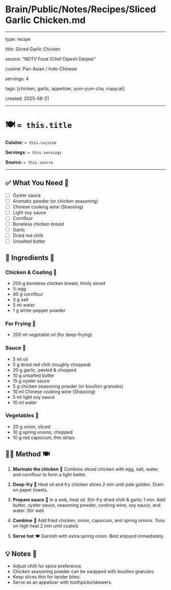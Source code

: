 # Brain/Public/Notes/Recipes/Sliced Garlic Chicken.md

---

type: recipe

title: Sliced Garlic Chicken

source: "NDTV Food (Chef Dipesh Darjee)"

cuisine: Pan-Asian / Indo-Chinese

servings: 4

tags: [chicken, garlic, appetizer, yum-yum-cha, copycat]

created: 2025-08-21

---

# 🍽️ `= this.title`

**Cuisine:** `= this.cuisine`  

**Servings:** `= this.servings`  

**Source:** `= this.source`



---

## ✅ What You Need 🍴
- [ ] Oyster sauce
- [ ] Aromatic powder (or chicken seasoning)
- [ ] Chinese cooking wine (Shaoxing)
- [ ] Light soy sauce
- [ ] Cornflour
- [ ] Boneless chicken breast
- [ ] Garlic
- [ ] Dried red chilli
- [ ] Unsalted butter

## 📝 Ingredients 🥘

### Chicken & Coating 🍗
- 200 g boneless chicken breast, thinly sliced
- ½ egg
- 40 g cornflour
- 3 g salt
- 5 ml water
- 1 g white-pepper powder

### For Frying 🍳
- 200 ml vegetable oil (for deep-frying)

### Sauce 🥢
- 5 ml oil
- 5 g dried red chilli (roughly chopped)
- 20 g garlic, peeled & chopped
- 10 g unsalted butter
- 15 g oyster sauce
- 5 g chicken seasoning powder (or bouillon granules)
- 10 ml Chinese cooking wine (Shaoxing)
- 5 ml light soy sauce
- 10 ml water

### Vegetables 🥦
- 20 g onion, sliced
- 10 g spring onions, chopped
- 10 g red capsicum, thin strips

## 👩‍🍳 Method 🍽️

1. **Marinate the chicken** 🍶
   Combine sliced chicken with egg, salt, water, and cornflour to form a light batter.

2. **Deep-fry** 🍲
   Heat oil and fry chicken slices  2 min until pale golden. Drain on paper towels.

3. **Prepare sauce** 🍜
   In a wok, heat oil. Stir-fry dried chilli & garlic 1 min. Add butter, oyster sauce, seasoning powder, cooking wine, soy sauce, and water. Stir well.

4. **Combine** 🍛
   Add fried chicken, onion, capsicum, and spring onions. Toss on high heat  2 min until coated.

5. **Serve hot** 🍽️
   Garnish with extra spring onion. Best enjoyed immediately.

## 💡 Notes 📝
- Adjust chilli for spice preference.
- Chicken seasoning powder can be swapped with bouillon granules.
- Keep slices thin for tender bites.
- Serve as an appetizer with toothpicks/skewers.
